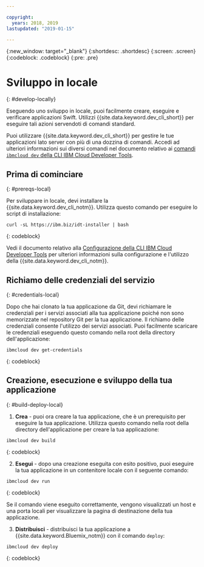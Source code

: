 ```yaml
---

copyright:
  years: 2018, 2019
lastupdated: "2019-01-15"

---
```


{:new_window: target="_blank"}
{:shortdesc: .shortdesc}
{:screen: .screen}
{:codeblock: .codeblock}
{:pre: .pre}

# Sviluppo in locale
{: #develop-locally}

Eseguendo uno sviluppo in locale, puoi facilmente creare, eseguire e verificare applicazioni Swift. Utilizzi {{site.data.keyword.dev_cli_short}} per eseguire tali azioni servendoti di comandi standard. 

Puoi utilizzare {{site.data.keyword.dev_cli_short}} per gestire le tue applicazioni lato server con più di una dozzina di comandi. Accedi ad ulteriori informazioni sui diversi comandi nel documento relativo ai [comandi `ibmcloud dev` della CLI IBM Cloud Developer Tools](/docs/cli/idt/commands.html).

## Prima di cominciare
{: #prereqs-local}

Per sviluppare in locale, devi installare la {{site.data.keyword.dev_cli_notm}}. Utilizza questo comando per eseguire lo script di installazione:
```
curl -sL https://ibm.biz/idt-installer | bash
```
{: codeblock}

Vedi il documento relativo alla [Configurazione della CLI IBM Cloud Developer Tools](/docs/cli/idt/setting_up_idt.html) per ulteriori informazioni sulla configurazione e l'utilizzo della {{site.data.keyword.dev_cli_notm}}.

## Richiamo delle credenziali del servizio
{: #credentials-local}

Dopo che hai clonato la tua applicazione da Git, devi richiamare le credenziali per i servizi associati alla tua applicazione poiché non sono memorizzate nel repository Git per la tua applicazione. Il richiamo delle credenziali consente l'utilizzo dei servizi associati. Puoi facilmente scaricare le credenziali eseguendo questo comando nella root della directory dell'applicazione:
```
ibmcloud dev get-credentials
```
{: codeblock}

## Creazione, esecuzione e sviluppo della tua applicazione
{: #build-deploy-local}

1. **Crea** - puoi ora creare la tua applicazione, che è un prerequisito per eseguire la tua applicazione.
  Utilizza questo comando nella root della directory dell'applicazione per creare la tua applicazione:
  ```
  ibmcloud dev build
  ```
  {: codeblock}

2. **Esegui** - dopo una creazione eseguita con esito positivo, puoi eseguire la tua applicazione in un contenitore locale con il seguente comando:
  ```
  ibmcloud dev run
  ```
  {: codeblock}

  Se il comando viene eseguito correttamente, vengono visualizzati un host e una porta locali per visualizzare la pagina di destinazione della tua applicazione.

3. **Distribuisci** - distribuisci la tua applicazione a {{site.data.keyword.Bluemix_notm}} con il comando `deploy`:
  ```
  ibmcloud dev deploy
  ```
  {: codeblock}
